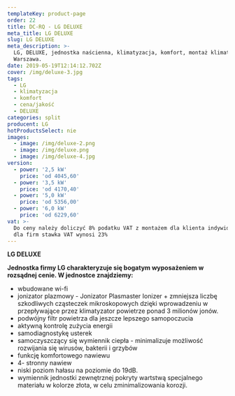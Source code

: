 ```yaml
---
templateKey: product-page
order: 22
title: DC-RQ - LG DELUXE
meta_title: LG DELUXE
slug: LG DELUXE
meta_description: >-
  LG, DELUXE, jednostka naścienna, klimatyzacja, komfort, montaż klimatyzacji
  Warszawa.
date: 2019-05-19T12:14:12.702Z
cover: /img/deluxe-3.jpg
tags:
  - LG
  - klimatyzacja
  - komfort
  - cena/jakość
  - DELUXE
categories: split
producent: LG
hotProductsSelect: nie
images:
  - image: /img/deluxe-2.png
  - image: /img/deluxe.png
  - image: /img/deluxe-4.jpg
version:
  - power: '2,5 kW'
    price: 'od 4045,60'
  - power: '3,5 kW'
    price: 'od 4170,40'
  - power: '5,0 kW'
    price: 'od 5356,00'
  - power: '6,0 kW'
    price: 'od 6229,60'
vat: >-
  Do ceny należy doliczyć 8% podatku VAT z montażem dla klienta indywidualnego,
  dla firm stawka VAT wynosi 23%
---
```

**LG DELUXE**

**Jednostka firmy LG charakteryzuje się bogatym wyposażeniem w rozsądnej cenie. W jednostce znajdziemy:**

* wbudowane wi-fi
* jonizator plazmowy - Jonizator Plasmaster Ionizer + zmniejsza liczbę szkodliwych cząsteczek mikroskopowych dzięki wprowadzeniu w przepływające
  przez klimatyzator powietrze ponad 3 milionów jonów.
* podwójny filtr powietrza dla jeszcze lepszego samopoczucia
* aktywną kontrolę zużycia energii
* samodiagnostykę usterek
* samoczyszczący się wymiennik ciepła - minimalizuje możliwość rozwijania się wirusów, bakterii i grzybów
* funkcję komfortowego nawiewu
* 4- stronny nawiew
* niski poziom hałasu na poziomie do 19dB.
* wymiennik jednostki zewnętrznej pokryty wartstwą specjalnego materiału w kolorze złota, w celu zminimalizowania korozji.
